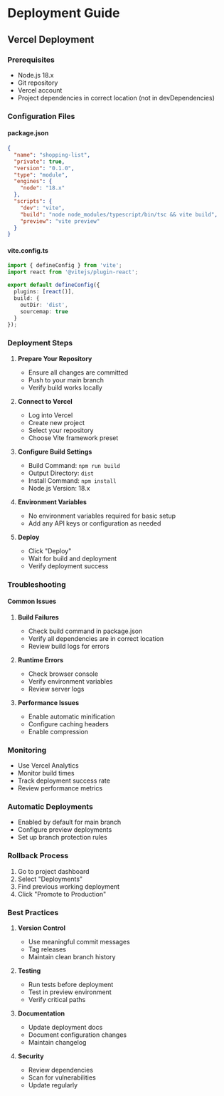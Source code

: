 # Deployment Guide

## Vercel Deployment

### Prerequisites
- Node.js 18.x
- Git repository
- Vercel account
- Project dependencies in correct location (not in devDependencies)

### Configuration Files

#### package.json
```json
{
  "name": "shopping-list",
  "private": true,
  "version": "0.1.0",
  "type": "module",
  "engines": {
    "node": "18.x"
  },
  "scripts": {
    "dev": "vite",
    "build": "node node_modules/typescript/bin/tsc && vite build",
    "preview": "vite preview"
  }
}
```

#### vite.config.ts
```typescript
import { defineConfig } from 'vite';
import react from '@vitejs/plugin-react';

export default defineConfig({
  plugins: [react()],
  build: {
    outDir: 'dist',
    sourcemap: true
  }
});
```

### Deployment Steps

1. **Prepare Your Repository**
   - Ensure all changes are committed
   - Push to your main branch
   - Verify build works locally

2. **Connect to Vercel**
   - Log into Vercel
   - Create new project
   - Select your repository
   - Choose Vite framework preset

3. **Configure Build Settings**
   - Build Command: `npm run build`
   - Output Directory: `dist`
   - Install Command: `npm install`
   - Node.js Version: 18.x

4. **Environment Variables**
   - No environment variables required for basic setup
   - Add any API keys or configuration as needed

5. **Deploy**
   - Click "Deploy"
   - Wait for build and deployment
   - Verify deployment success

### Troubleshooting

#### Common Issues

1. **Build Failures**
   - Check build command in package.json
   - Verify all dependencies are in correct location
   - Review build logs for errors

2. **Runtime Errors**
   - Check browser console
   - Verify environment variables
   - Review server logs

3. **Performance Issues**
   - Enable automatic minification
   - Configure caching headers
   - Enable compression

### Monitoring

- Use Vercel Analytics
- Monitor build times
- Track deployment success rate
- Review performance metrics

### Automatic Deployments

- Enabled by default for main branch
- Configure preview deployments
- Set up branch protection rules

### Rollback Process

1. Go to project dashboard
2. Select "Deployments"
3. Find previous working deployment
4. Click "Promote to Production"

### Best Practices

1. **Version Control**
   - Use meaningful commit messages
   - Tag releases
   - Maintain clean branch history

2. **Testing**
   - Run tests before deployment
   - Test in preview environment
   - Verify critical paths

3. **Documentation**
   - Update deployment docs
   - Document configuration changes
   - Maintain changelog

4. **Security**
   - Review dependencies
   - Scan for vulnerabilities
   - Update regularly 
